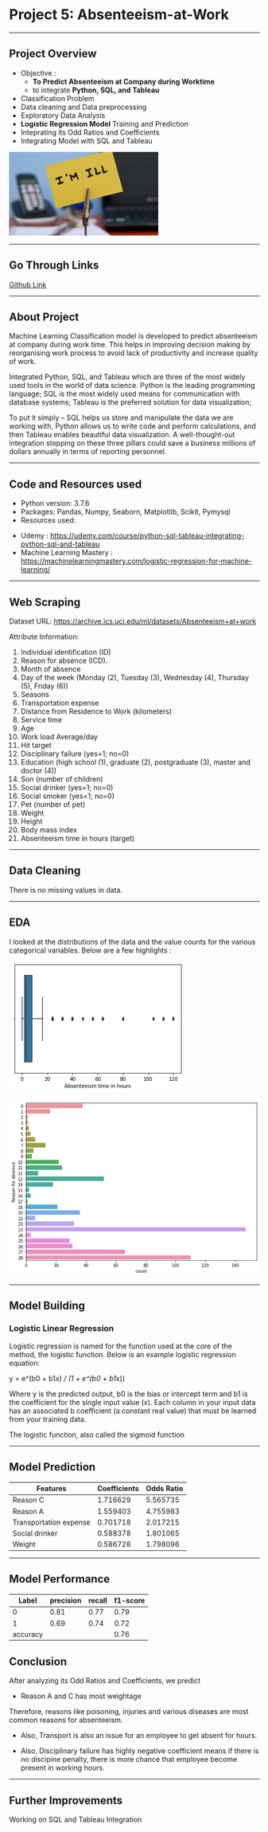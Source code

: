 # Project 5: Absenteeism-at-Work

---

## Project Overview

- Objective : 
  - **To Predict Absenteeism at Company during Worktime**
  - to integrate **Python, SQL, and Tableau**
- Classification Problem
- Data cleaning and Data preprocessing
- Exploratory Data Analysis
- **Logistic Regression Model** Training and Prediction
- Inteprating its Odd Ratios and Coefficients
- Integrating Model with SQL and Tableau


![](https://github.com/SidSolanki28/Absenteeism-at-Workplace/blob/master/images/images.jpeg)


---
## Go Through Links

[Github Link](https://github.com/SidSolanki28/Absenteeism-at-Work)

---
## About Project

Machine Learning Classification model is developed to predict absenteeism at company during work time. This helps in improving decision making by reorganising work process to avoid lack of productivity and increase quality of work.

Integrated Python, SQL, and Tableau which are three of the most widely used tools in the world of data science. Python is the leading programming language; SQL is the most widely used means for communication with database systems; Tableau is the preferred solution for data visualization;

To put it simply – SQL helps us store and manipulate the data we are working with, Python allows us to write code and perform calculations, and then Tableau enables beautiful data visualization. A well-thought-out integration stepping on these three pillars could save a business millions of dollars annually in terms of reporting personnel.

---
## Code and Resources used

- Python version: 3.7.6
- Packages: Pandas, Numpy, Seaborn, Matplotlib, Scikit, Pymysql
- Resources used:

* Udemy : https://udemy.com/course/python-sql-tableau-integrating-python-sql-and-tableau
* Machine Learning Mastery : https://machinelearningmastery.com/logistic-regression-for-machine-learning/

---
## Web Scraping

Dataset URL: https://archive.ics.uci.edu/ml/datasets/Absenteeism+at+work

Attribute Information:

1. Individual identification (ID)
2. Reason for absence (ICD).
3. Month of absence
4. Day of the week (Monday (2), Tuesday (3), Wednesday (4), Thursday (5), Friday (6))
5. Seasons
6. Transportation expense
7. Distance from Residence to Work (kilometers)
8. Service time
9. Age
10. Work load Average/day 
11. Hit target
12. Disciplinary failure (yes=1; no=0)
13. Education (high school (1), graduate (2), postgraduate (3), master and doctor (4))
14. Son (number of children)
15. Social drinker (yes=1; no=0)
16. Social smoker (yes=1; no=0)
17. Pet (number of pet)
18. Weight
19. Height
20. Body mass index
21. Absenteeism time in hours (target)

---
## Data Cleaning

There is no missing values in data.

---
## EDA

I looked at the distributions of the data and the value counts for the various categorical variables. Below are a few highlights :


![](https://github.com/SidSolanki28/Absenteeism-at-Workplace/blob/master/images/download%20(1).png)

![](https://github.com/SidSolanki28/Absenteeism-at-Workplace/blob/master/images/download%20(2).png)


---
## Model Building

### Logistic Linear Regression

Logistic regression is named for the function used at the core of the method, the logistic function.
Below is an example logistic regression equation:

y = e^(b0 + b1*x) / (1 + e^(b0 + b1*x))

Where y is the predicted output, b0 is the bias or intercept term and b1 is the coefficient for the single input value (x). Each column in your input data has an associated b coefficient (a constant real value) that must be learned from your training data.

The logistic function, also called the sigmoid function

---
## Model Prediction

| Features| Coefficients | Odds Ratio 
| ----------- | ----------- | --------- |
| Reason C | 1.716629 | 5.565735 |
| Reason A | 1.559403 | 4.755983 |
| Transportation expense	| 0.701718	| 2.017215 |
|	Social drinker | 0.588378	| 1.801065 |
|	Weight	| 0.586728 | 1.798096 | 

---
## Model Performance

| Label | precision | recall |  f1-score 
| ----------- | ----------- | --------- | ------- |
| 0 | 0.81 | 0.77 | 0.79 |
| 1 | 0.69 | 0.74 | 0.72 |
| accuracy |  |   | 0.76 |    

## Conclusion

After analyzing its Odd Ratios and Coefficients, we predict

- Reason A and C has most weightage

Therefore, reasons like poisoning, injuries and various diseases are most common reasons for absenteeism.

- Also, Transport is also an issue for an employee to get absent for hours.

- Also, Disciplinary failure has highly negative coefficient means if there is no discipine penalty, there is more chance that employee become present in working hours.

---

## Further Improvements

Working on SQL and Tableau Integration

